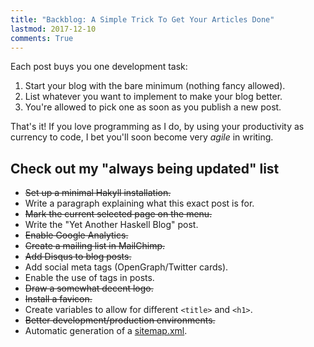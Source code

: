 ```yaml
---
title: "Backblog: A Simple Trick To Get Your Articles Done"
lastmod: 2017-12-10
comments: True
---
```


Each post buys you one development task:

  1. Start your blog with the bare minimum (nothing fancy allowed). 
  2. List whatever you want to implement to make your blog better.
  3. You're allowed to pick one as soon as you publish a new post.

That's it! If you love programming as I do, by using your productivity as
currency to code, I bet you'll soon become very _agile_ in writing.

## Check out my "always being updated" list

  * ~~Set up a minimal Hakyll installation.~~
  * Write a paragraph explaining what this exact post is for.
  * ~~Mark the current selected page on the menu.~~
  * Write the "Yet Another Haskell Blog" post.
  * ~~Enable Google Analytics.~~
  * ~~Create a mailing list in MailChimp.~~
  * ~~Add Disqus to blog posts.~~
  * Add social meta tags (OpenGraph/Twitter cards).
  * Enable the use of tags in posts.
  * ~~Draw a somewhat decent logo.~~
  * ~~Install a favicon.~~
  * Create variables to allow for different `<title>` and `<h1>`.
  * ~~Better development/production environments.~~
  * Automatic generation of a [sitemap.xml](/sitemap.xml).
